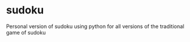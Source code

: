 # sudoku
Personal version of sudoku using python for all versions of the traditional game of sudoku
